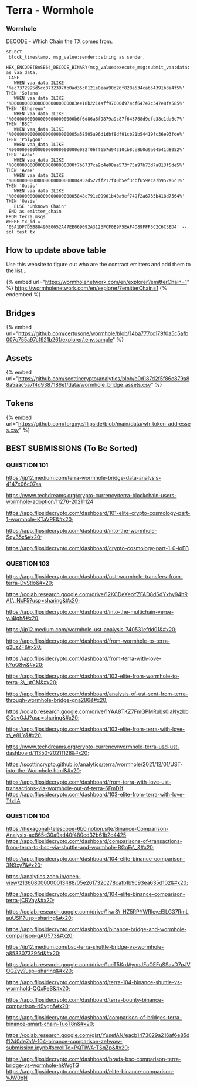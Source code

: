 # Terra - Wormhole

### Wormhole

DECODE - Which Chain the TX comes from.

```
SELECT 
 block_timestamp, msg_value:sender::string as sender, 
 HEX_ENCODE(BASE64_DECODE_BINARY(msg_value:execute_msg:submit_vaa:data::string)) as vaa_data,
 CASE 
   WHEN vaa_data ILIKE '%ec7372995d5cc8732397fb0ad35c0121e0eaa90d26f828a534cab54391b3a4f5%' THEN 'Solana'
   WHEN vaa_data ILIKE '%0000000000000000000000003ee18b2214aff97000d974cf647e7c347e8fa585%' THEN 'Ethereum'
   WHEN vaa_data ILIKE '%000000000000000000000000b6f6d86a8f9879a9c87f643768d9efc38c1da6e7%' THEN 'BSC'
   WHEN vaa_data ILIKE '%0000000000000000000000005a58505a96d1dbf8df91cb21b54419fc36e93fde%' THEN 'Polygon'
   WHEN vaa_data ILIKE '%0000000000000000000000000e082f06ff657d94310cb8ce8b0d9a04541d8052%' THEN 'Avax'
   WHEN vaa_data ILIKE '%000000000000000000000000f7b6737ca9c4e08ae573f75a97b73d7a813f5de5%' THEN 'Avax'
   WHEN vaa_data ILIKE '%00000000000000000000000004952d522ff217f40b5ef3cbf659eca7b952a6c1%' THEN 'Oasis'
   WHEN vaa_data ILIKE '%0000000000000000000000005848c791e09901b40a9ef749f2a6735b418d7564%' THEN 'Oasis'  
   ELSE 'Unknown Chain'
 END as emitter_chain
FROM terra.msgs
WHERE tx_id = '05A1DF7D5B88490E0652A47EE069092A3123FCF0B9F5EAF4D89FFF5C2C6C3ED4' -- sol test tx
```

## How to update above table

Use this website to figure out who are the contract emitters and add them to the list...

{% embed url="https://wormholenetwork.com/en/explorer?emitterChain=1" %}
https://wormholenetwork.com/en/explorer/?emitterChain=1
{% endembed %}

## Bridges

{% embed url="https://github.com/certusone/wormhole/blob/14ba777cc179f0a5c5afb007c755a97cf921b261/explorer/.env.sample" %}

## Assets

{% embed url="https://github.com/scottincrypto/analytics/blob/e0d187d2f5f86c879a88a5aac5a7f4d9387186ef/data/wormhole_bridge_assets.csv" %}

## Tokens

{% embed url="https://github.com/forgxyz/flipside/blob/main/data/wh_token_addresses.csv" %}

## BEST SUBMISSIONS (To Be Sorted)

### QUESTION 101

https://jp12.medium.com/terra-wormhole-bridge-data-analysis-4147e06c07aa

https://www.techdreams.org/crypto-currency/terra-blockchain-users-wormhole-adoption/11276-20211124

https://app.flipsidecrypto.com/dashboard/101-elite-crypto-cosmology-part-1-wormhole-KTaVPE&#x20;

https://app.flipsidecrypto.com/dashboard/into-the-wormhole-Sqv35x&#x20;

https://app.flipsidecrypto.com/dashboard/crypto-cosmology-part-1-0-ioEB

### QUESTION 103

https://app.flipsidecrypto.com/dashboard/ust-wormhole-transfers-from-terra-DvStIo&#x20;

https://colab.research.google.com/drive/12KCDeXeoYZFAD8dSdYxhy94hRAL\_NcF5?usp=sharing&#x20;

https://app.flipsidecrypto.com/dashboard/into-the-multichain-verse-yJ4igh&#x20;

https://jp12.medium.com/wormhole-ust-analysis-740531efdd01&#x20;

https://app.flipsidecrypto.com/dashboard/from-wormhole-to-terra-q2LzZF&#x20;

https://app.flipsidecrypto.com/dashboard/from-terra-with-love-kYoQ8w&#x20;

https://app.flipsidecrypto.com/dashboard/103-elite-from-wormhole-to-terra-3\_utCM&#x20;

https://app.flipsidecrypto.com/dashboard/analysis-of-ust-sent-from-terra-through-wormhole-bridge-gna286&#x20;

https://colab.research.google.com/drive/1YAA8TKZ7FmGPMRubs0laNyzbbGQsvOJJ?usp=sharing&#x20;

https://app.flipsidecrypto.com/dashboard/103-elite-from-terra-with-love-z\_e8LY&#x20;

https://www.techdreams.org/crypto-currency/wormhole-terra-usd-ust-dashboard/11350-20211128&#x20;

https://scottincrypto.github.io/analytics/terra/wormhole/2021/12/01/UST-into-the-Wormhole.html&#x20;

https://app.flipsidecrypto.com/dashboard/from-terra-with-love-ust-transactions-via-wormhole-out-of-terra-6FmD1f https://app.flipsidecrypto.com/dashboard/103-elite-from-terra-with-love-TfzilA

### QUESTION 104

https://hexagonal-telescope-6b0.notion.site/Binance-Comparison-Analysis-ae865c30a9ad40f480cd32b61b2c4425 https://app.flipsidecrypto.com/dashboard/comparisons-of-transactions-from-terra-to-bsc-via-shuttle-and-wormhole-BGqEr\_&#x20;

https://app.flipsidecrypto.com/dashboard/104-elite-binance-comparison-3N9xy7&#x20;

https://analytics.zoho.in/open-view/213608000000013488/05e261732c278cafb1b9c93ea635d102&#x20;

https://app.flipsidecrypto.com/dashboard/104-elite-binance-comparison-terra-jCRVay&#x20;

https://colab.research.google.com/drive/1iwrS\_HZ5RPYWRlcvzElLG37RmLauUSI1?usp=sharing&#x20;

https://app.flipsidecrypto.com/dashboard/binance-bridge-and-wormhole-comparison-qAU573&#x20;

https://jp12.medium.com/bsc-terra-shuttle-bridge-vs-wormhole-a8533073295d&#x20;

https://colab.research.google.com/drive/1ueT5KrdAynpJFaOEFqSSavD7pJVOGZyy?usp=sharing&#x20;

https://app.flipsidecrypto.com/dashboard/terra-104-binance-shuttle-vs-wormhold-QQxReS&#x20;

https://app.flipsidecrypto.com/dashboard/terra-bounty-binance-comparison-rI9vgn&#x20;

https://app.flipsidecrypto.com/dashboard/comparison-of-bridges-terra-binance-smart-chain-TuoT8n&#x20;

https://colab.research.google.com/gist/YusefAN/eacb1473029a216af6e85df12d0de7af/-104-binance-comparison-zefwow-submission.ipynb#scrollTo=PQTIWA-TSqZp&#x20;

https://app.flipsidecrypto.com/dashboard/brads-bsc-comparison-terra-bridge-vs-wormhole-hkWgTG https://app.flipsidecrypto.com/dashboard/elite-binance-comparison-VJW0qN

